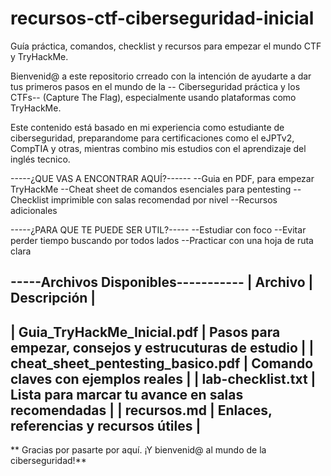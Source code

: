 # recursos-ctf-ciberseguridad-inicial
Guía práctica, comandos, checklist y recursos para empezar el mundo CTF y TryHackMe.
 
Bienvenid@ a este repositorio crreado con la intención de ayudarte a dar tus primeros pasos en el mundo de la
-- Ciberseguridad práctica y los CTFs--
(Capture The Flag), especialmente usando plataformas como TryHackMe.

Este contenido está basado en mi experiencia como estudiante de ciberseguridad, preparandome para certificaciones
como el eJPTv2, CompTIA y otras, mientras combino mis estudios con el aprendizaje del inglés tecnico.


-----¿QUE VAS A ENCONTRAR AQUÍ?------
--Guia en PDF, para empezar TryHackMe
--Cheat sheet de comandos esenciales para pentesting
--Checklist imprimible con salas recomendad por nivel
--Recursos adicionales 


-----¿PARA QUE TE PUEDE SER UTIL?-----
--Estudiar con foco
--Evitar perder tiempo buscando por todos lados
--Practicar con una hoja de ruta clara


-----Archivos Disponibles-----------
| Archivo                           |    Descripción                                            |
-------------------------------------------------------------------------------------------------
| Guia_TryHackMe_Inicial.pdf        |    Pasos para empezar, consejos y estrucuturas de estudio |
| cheat_sheet_pentesting_basico.pdf |    Comando claves con ejemplos reales                     |
| lab-checklist.txt                 |    Lista para marcar tu avance en salas recomendadas      |
| recursos.md                       |    Enlaces, referencias y recursos útiles                 |
-------------------------------------------------------------------------------------------------

** Gracias por pasarte por aquí. ¡Y bienvenid@ al mundo de la ciberseguridad!**


